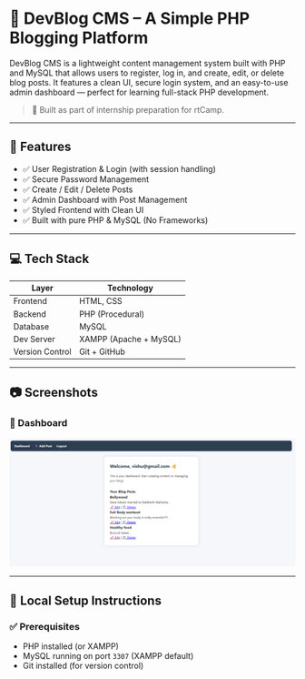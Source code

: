 # 📝 DevBlog CMS – A Simple PHP Blogging Platform

DevBlog CMS is a lightweight content management system built with PHP and MySQL that allows users to register, log in, and create, edit, or delete blog posts. It features a clean UI, secure login system, and an easy-to-use admin dashboard — perfect for learning full-stack PHP development.

> 🚀 Built as part of internship preparation for rtCamp.

---

## 🔧 Features

- ✅ User Registration & Login (with session handling)
- ✅ Secure Password Management
- ✅ Create / Edit / Delete Posts
- ✅ Admin Dashboard with Post Management
- ✅ Styled Frontend with Clean UI
- ✅ Built with pure PHP & MySQL (No Frameworks)

---

## 💻 Tech Stack

| Layer         | Technology      |
|---------------|------------------|
| Frontend      | HTML, CSS        |
| Backend       | PHP (Procedural) |
| Database      | MySQL            |
| Dev Server    | XAMPP (Apache + MySQL) |
| Version Control | Git + GitHub  |

---

## 📷 Screenshots

### 📌 Dashboard
![Dashboard Preview](preview.png)

---

## 🚀 Local Setup Instructions

### ✅ Prerequisites
- PHP installed (or XAMPP)
- MySQL running on port `3307` (XAMPP default)
- Git installed (for version control)
